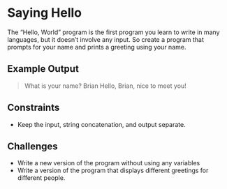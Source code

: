 # Saying Hello

The “Hello, World” program is the first program you learn to write in many languages, but it doesn’t involve any input. So create a program that prompts for your name and prints a greeting using your name.

## Example Output

> What is your name? Brian
> Hello, Brian, nice to meet you!

## Constraints

- Keep the input, string concatenation, and output separate.

## Challenges

- Write a new version of the program without using any variables
- Write a version of the program that displays different greetings for different people.

